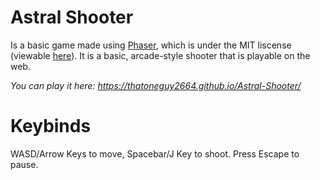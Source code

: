 # Astral Shooter
Is a basic game made using [Phaser](https://phaser.io/), which is under the MIT liscense (viewable [here](https://phaser.io/download/license)). It is a basic, arcade-style shooter that is playable on the web.

*You can play it here: https://thatoneguy2664.github.io/Astral-Shooter/*

# Keybinds
WASD/Arrow Keys to move, Spacebar/J Key to shoot. Press Escape to pause.
